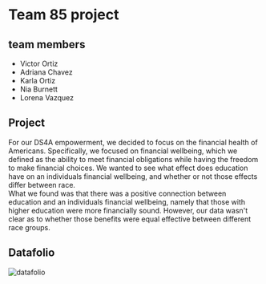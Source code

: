 # Team 85 project
## team members
- Victor Ortiz
- Adriana Chavez
- Karla Ortiz
- Nia Burnett
- Lorena Vazquez
## Project 
For our DS4A empowerment, we decided to focus on the financial health of Americans. Specifically, we focused on financial wellbeing, which we defined as the ability to meet financial obligations while having the freedom to make financial choices. We wanted to see what effect does education have on an individuals financial wellbeing, and whether or not those effects differ between race.<br>
What we found was that there was a positive connection between education and an individuals financial wellbeing, namely that those with higher education were more financially sound. However, our data wasn't clear as to whether those benefits were equal effective between different race groups.
## Datafolio
![datafolio](/datafolio.png)
